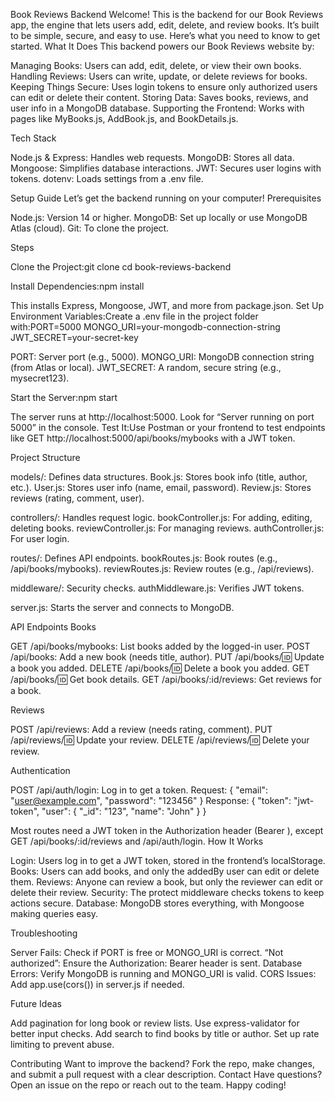 Book Reviews Backend
Welcome! This is the backend for our Book Reviews app, the engine that lets users add, edit, delete, and review books. It’s built to be simple, secure, and easy to use. Here’s what you need to know to get started.
What It Does
This backend powers our Book Reviews website by:

Managing Books: Users can add, edit, delete, or view their own books.
Handling Reviews: Users can write, update, or delete reviews for books.
Keeping Things Secure: Uses login tokens to ensure only authorized users can edit or delete their content.
Storing Data: Saves books, reviews, and user info in a MongoDB database.
Supporting the Frontend: Works with pages like MyBooks.js, AddBook.js, and BookDetails.js.

Tech Stack

Node.js & Express: Handles web requests.
MongoDB: Stores all data.
Mongoose: Simplifies database interactions.
JWT: Secures user logins with tokens.
dotenv: Loads settings from a .env file.

Setup Guide
Let’s get the backend running on your computer!
Prerequisites

Node.js: Version 14 or higher.
MongoDB: Set up locally or use MongoDB Atlas (cloud).
Git: To clone the project.

Steps

Clone the Project:git clone <your-repo-url>
cd book-reviews-backend


Install Dependencies:npm install

This installs Express, Mongoose, JWT, and more from package.json.
Set Up Environment Variables:Create a .env file in the project folder with:PORT=5000
MONGO_URI=your-mongodb-connection-string
JWT_SECRET=your-secret-key


PORT: Server port (e.g., 5000).
MONGO_URI: MongoDB connection string (from Atlas or local).
JWT_SECRET: A random, secure string (e.g., mysecret123).


Start the Server:npm start

The server runs at http://localhost:5000. Look for “Server running on port 5000” in the console.
Test It:Use Postman or your frontend to test endpoints like GET http://localhost:5000/api/books/mybooks with a JWT token.

Project Structure

models/: Defines data structures.
Book.js: Stores book info (title, author, etc.).
User.js: Stores user info (name, email, password).
Review.js: Stores reviews (rating, comment, user).


controllers/: Handles request logic.
bookController.js: For adding, editing, deleting books.
reviewController.js: For managing reviews.
authController.js: For user login.


routes/: Defines API endpoints.
bookRoutes.js: Book routes (e.g., /api/books/mybooks).
reviewRoutes.js: Review routes (e.g., /api/reviews).


middleware/: Security checks.
authMiddleware.js: Verifies JWT tokens.


server.js: Starts the server and connects to MongoDB.

API Endpoints
Books

GET /api/books/mybooks: List books added by the logged-in user.
POST /api/books: Add a new book (needs title, author).
PUT /api/books/:id: Update a book you added.
DELETE /api/books/:id: Delete a book you added.
GET /api/books/:id: Get book details.
GET /api/books/:id/reviews: Get reviews for a book.

Reviews

POST /api/reviews: Add a review (needs rating, comment).
PUT /api/reviews/:id: Update your review.
DELETE /api/reviews/:id: Delete your review.

Authentication

POST /api/auth/login: Log in to get a token.
Request: { "email": "user@example.com", "password": "123456" }
Response: { "token": "jwt-token", "user": { "_id": "123", "name": "John" } }



Most routes need a JWT token in the Authorization header (Bearer <token>), except GET /api/books/:id/reviews and /api/auth/login.
How It Works

Login: Users log in to get a JWT token, stored in the frontend’s localStorage.
Books: Users can add books, and only the addedBy user can edit or delete them.
Reviews: Anyone can review a book, but only the reviewer can edit or delete their review.
Security: The protect middleware checks tokens to keep actions secure.
Database: MongoDB stores everything, with Mongoose making queries easy.

Troubleshooting

Server Fails: Check if PORT is free or MONGO_URI is correct.
“Not authorized”: Ensure the Authorization: Bearer <token> header is sent.
Database Errors: Verify MongoDB is running and MONGO_URI is valid.
CORS Issues: Add app.use(cors()) in server.js if needed.

Future Ideas

Add pagination for long book or review lists.
Use express-validator for better input checks.
Add search to find books by title or author.
Set up rate limiting to prevent abuse.

Contributing
Want to improve the backend? Fork the repo, make changes, and submit a pull request with a clear description.
Contact
Have questions? Open an issue on the repo or reach out to the team. Happy coding!
